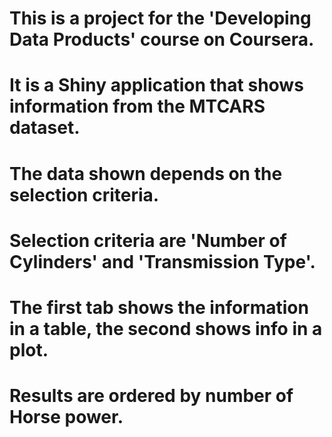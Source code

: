 # This is a project for the 'Developing Data Products' course on Coursera.
# It is a Shiny application that shows information from the MTCARS dataset. 
# The data shown depends on the selection criteria.
# Selection criteria are 'Number of Cylinders' and 'Transmission Type'.
# The first tab shows the information in a table, the second shows info in a plot.
# Results are ordered by number of Horse power.
